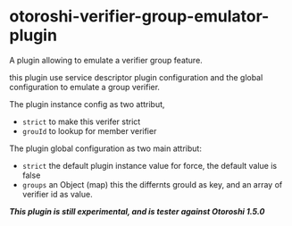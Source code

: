 # otoroshi-verifier-group-emulator-plugin

A plugin allowing to emulate a verifier group feature.

this plugin use service descriptor plugin configuration and the global configuration to emulate a group verifier.

The plugin instance config as two attribut, 
- `strict` to make this verifer strict
- `grouId` to lookup for member verifier 

The plugin global configuration as two main attribut:
- `strict` the default plugin instance value for force, the default value is false
- `groups` an Object (map) this the differnts grouId as key, and an array of verifier id as value.

***This plugin is still experimental, and is tester against Otoroshi 1.5.0***
